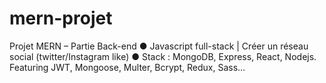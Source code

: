 # mern-projet
Projet MERN – Partie Back-end ● Javascript full-stack | Créer un réseau social (twitter/Instagram like) ● Stack : MongoDB, Express, React, Nodejs. Featuring JWT, Mongoose, Multer, Bcrypt, Redux, Sass…
